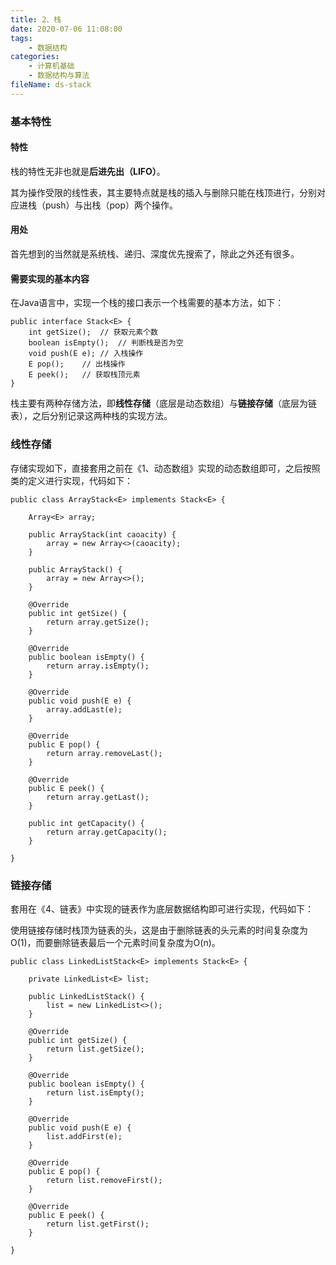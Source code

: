 ```yaml
---
title: 2、栈
date: 2020-07-06 11:08:00
tags:
	- 数据结构
categories:
	- 计算机基础
	- 数据结构与算法
fileName: ds-stack
---
```


### 基本特性

#### 特性

栈的特性无非也就是**后进先出（LIFO）**。

其为操作受限的线性表，其主要特点就是栈的插入与删除只能在栈顶进行，分别对应进栈（push）与出栈（pop）两个操作。

#### 用处

首先想到的当然就是系统栈、递归、深度优先搜索了，除此之外还有很多。

#### 需要实现的基本内容

在Java语言中，实现一个栈的接口表示一个栈需要的基本方法，如下：

```
public interface Stack<E> {
    int getSize();	// 获取元素个数
    boolean isEmpty();	// 判断栈是否为空
    void push(E e);	// 入栈操作
    E pop();	// 出栈操作
    E peek();	// 获取栈顶元素
}
```

栈主要有两种存储方法，即**线性存储**（底层是动态数组）与**链接存储**（底层为链表），之后分别记录这两种栈的实现方法。



### 线性存储

存储实现如下，直接套用之前在《1、动态数组》实现的动态数组即可，之后按照类的定义进行实现，代码如下：

```
public class ArrayStack<E> implements Stack<E> {

    Array<E> array;

    public ArrayStack(int caoacity) {
        array = new Array<>(caoacity);
    }

    public ArrayStack() {
        array = new Array<>();
    }

    @Override
    public int getSize() {
        return array.getSize();
    }

    @Override
    public boolean isEmpty() {
        return array.isEmpty();
    }

    @Override
    public void push(E e) {
        array.addLast(e);
    }

    @Override
    public E pop() {
        return array.removeLast();
    }

    @Override
    public E peek() {
        return array.getLast();
    }

    public int getCapacity() {
        return array.getCapacity();
    }

}
```



### 链接存储

套用在《4、链表》中实现的链表作为底层数据结构即可进行实现，代码如下：

使用链接存储时栈顶为链表的头，这是由于删除链表的头元素的时间复杂度为O(1)，而要删除链表最后一个元素时间复杂度为O(n)。

```
public class LinkedListStack<E> implements Stack<E> {

    private LinkedList<E> list;

    public LinkedListStack() {
        list = new LinkedList<>();
    }

    @Override
    public int getSize() {
        return list.getSize();
    }

    @Override
    public boolean isEmpty() {
        return list.isEmpty();
    }

    @Override
    public void push(E e) {
        list.addFirst(e);
    }

    @Override
    public E pop() {
        return list.removeFirst();
    }

    @Override
    public E peek() {
        return list.getFirst();
    }

}
```
